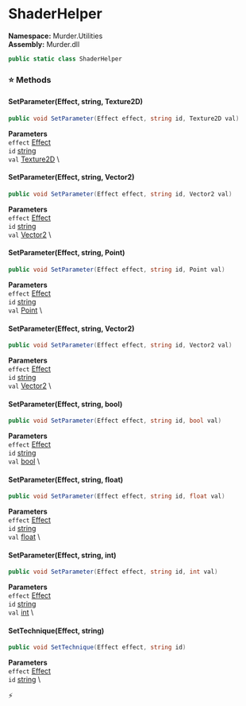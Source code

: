 # ShaderHelper

**Namespace:** Murder.Utilities \
**Assembly:** Murder.dll

```csharp
public static class ShaderHelper
```

### ⭐ Methods
#### SetParameter(Effect, string, Texture2D)
```csharp
public void SetParameter(Effect effect, string id, Texture2D val)
```

**Parameters** \
`effect` [Effect](https://docs.monogame.net/api/Microsoft.Xna.Framework.Graphics.Effect.html) \
`id` [string](https://learn.microsoft.com/en-us/dotnet/api/System.String?view=net-7.0) \
`val` [Texture2D](https://docs.monogame.net/api/Microsoft.Xna.Framework.Graphics.Texture2D.html) \

#### SetParameter(Effect, string, Vector2)
```csharp
public void SetParameter(Effect effect, string id, Vector2 val)
```

**Parameters** \
`effect` [Effect](https://docs.monogame.net/api/Microsoft.Xna.Framework.Graphics.Effect.html) \
`id` [string](https://learn.microsoft.com/en-us/dotnet/api/System.String?view=net-7.0) \
`val` [Vector2](https://docs.monogame.net/api/Microsoft.Xna.Framework.Vector2.html) \

#### SetParameter(Effect, string, Point)
```csharp
public void SetParameter(Effect effect, string id, Point val)
```

**Parameters** \
`effect` [Effect](https://docs.monogame.net/api/Microsoft.Xna.Framework.Graphics.Effect.html) \
`id` [string](https://learn.microsoft.com/en-us/dotnet/api/System.String?view=net-7.0) \
`val` [Point](/Murder/Core/Geometry/Point.html) \

#### SetParameter(Effect, string, Vector2)
```csharp
public void SetParameter(Effect effect, string id, Vector2 val)
```

**Parameters** \
`effect` [Effect](https://docs.monogame.net/api/Microsoft.Xna.Framework.Graphics.Effect.html) \
`id` [string](https://learn.microsoft.com/en-us/dotnet/api/System.String?view=net-7.0) \
`val` [Vector2](/Murder/Core/Geometry/Vector2.html) \

#### SetParameter(Effect, string, bool)
```csharp
public void SetParameter(Effect effect, string id, bool val)
```

**Parameters** \
`effect` [Effect](https://docs.monogame.net/api/Microsoft.Xna.Framework.Graphics.Effect.html) \
`id` [string](https://learn.microsoft.com/en-us/dotnet/api/System.String?view=net-7.0) \
`val` [bool](https://learn.microsoft.com/en-us/dotnet/api/System.Boolean?view=net-7.0) \

#### SetParameter(Effect, string, float)
```csharp
public void SetParameter(Effect effect, string id, float val)
```

**Parameters** \
`effect` [Effect](https://docs.monogame.net/api/Microsoft.Xna.Framework.Graphics.Effect.html) \
`id` [string](https://learn.microsoft.com/en-us/dotnet/api/System.String?view=net-7.0) \
`val` [float](https://learn.microsoft.com/en-us/dotnet/api/System.Single?view=net-7.0) \

#### SetParameter(Effect, string, int)
```csharp
public void SetParameter(Effect effect, string id, int val)
```

**Parameters** \
`effect` [Effect](https://docs.monogame.net/api/Microsoft.Xna.Framework.Graphics.Effect.html) \
`id` [string](https://learn.microsoft.com/en-us/dotnet/api/System.String?view=net-7.0) \
`val` [int](https://learn.microsoft.com/en-us/dotnet/api/System.Int32?view=net-7.0) \

#### SetTechnique(Effect, string)
```csharp
public void SetTechnique(Effect effect, string id)
```

**Parameters** \
`effect` [Effect](https://docs.monogame.net/api/Microsoft.Xna.Framework.Graphics.Effect.html) \
`id` [string](https://learn.microsoft.com/en-us/dotnet/api/System.String?view=net-7.0) \



⚡